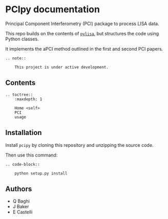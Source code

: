 PCIpy documentation
===================

Principal Component Interferometry (PCI) package to process LISA data.

This repo builds on the contents of [`pylisa`](https://github.com/qbaghi/pylisa), but structures the code using Python classes.

It implements the aPCI method outlined in the first and second PCI papers.

```{eval-rst}
.. note::

    This project is under active development.
```   
   
Contents
--------

```{eval-rst}
.. toctree::
    :maxdepth: 1
   
    Home <self>
    PCI
    usage
```


Installation
------------

Install `pcipy` by cloning this repository and unzipping the source code.

Then use this command:

```{eval-rst}
.. code-block::

    python setup.py install
```
    
Authors
-------


- Q Baghi
- J Baker
- E Castelli